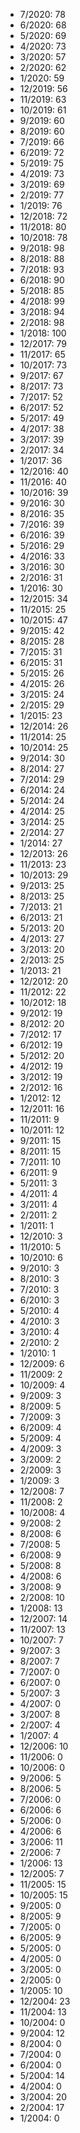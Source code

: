 *  7/2020: 78
*  6/2020: 68
*  5/2020: 69
*  4/2020: 73
*  3/2020: 57
*  2/2020: 62
*  1/2020: 59
*  12/2019: 56
*  11/2019: 63
*  10/2019: 61
*  9/2019: 60
*  8/2019: 60
*  7/2019: 66
*  6/2019: 72
*  5/2019: 75
*  4/2019: 73
*  3/2019: 69
*  2/2019: 77
*  1/2019: 76
*  12/2018: 72
*  11/2018: 80
*  10/2018: 78
*  9/2018: 98
*  8/2018: 88
*  7/2018: 93
*  6/2018: 90
*  5/2018: 85
*  4/2018: 99
*  3/2018: 94
*  2/2018: 98
*  1/2018: 100
*  12/2017: 79
*  11/2017: 65
*  10/2017: 73
*  9/2017: 67
*  8/2017: 73
*  7/2017: 52
*  6/2017: 52
*  5/2017: 49
*  4/2017: 38
*  3/2017: 39
*  2/2017: 34
*  1/2017: 36
*  12/2016: 40
*  11/2016: 40
*  10/2016: 39
*  9/2016: 30
*  8/2016: 35
*  7/2016: 39
*  6/2016: 39
*  5/2016: 29
*  4/2016: 33
*  3/2016: 30
*  2/2016: 31
*  1/2016: 30
*  12/2015: 34
*  11/2015: 25
*  10/2015: 47
*  9/2015: 42
*  8/2015: 28
*  7/2015: 31
*  6/2015: 31
*  5/2015: 26
*  4/2015: 26
*  3/2015: 24
*  2/2015: 29
*  1/2015: 23
*  12/2014: 26
*  11/2014: 25
*  10/2014: 25
*  9/2014: 30
*  8/2014: 27
*  7/2014: 29
*  6/2014: 24
*  5/2014: 24
*  4/2014: 25
*  3/2014: 25
*  2/2014: 27
*  1/2014: 27
*  12/2013: 26
*  11/2013: 23
*  10/2013: 29
*  9/2013: 25
*  8/2013: 25
*  7/2013: 21
*  6/2013: 21
*  5/2013: 20
*  4/2013: 27
*  3/2013: 20
*  2/2013: 25
*  1/2013: 21
*  12/2012: 20
*  11/2012: 22
*  10/2012: 18
*  9/2012: 19
*  8/2012: 20
*  7/2012: 17
*  6/2012: 19
*  5/2012: 20
*  4/2012: 19
*  3/2012: 19
*  2/2012: 16
*  1/2012: 12
*  12/2011: 16
*  11/2011: 9
*  10/2011: 12
*  9/2011: 15
*  8/2011: 15
*  7/2011: 10
*  6/2011: 9
*  5/2011: 3
*  4/2011: 4
*  3/2011: 4
*  2/2011: 2
*  1/2011: 1
*  12/2010: 3
*  11/2010: 5
*  10/2010: 6
*  9/2010: 3
*  8/2010: 3
*  7/2010: 3
*  6/2010: 3
*  5/2010: 4
*  4/2010: 3
*  3/2010: 4
*  2/2010: 2
*  1/2010: 1
*  12/2009: 6
*  11/2009: 2
*  10/2009: 4
*  9/2009: 3
*  8/2009: 5
*  7/2009: 3
*  6/2009: 4
*  5/2009: 4
*  4/2009: 3
*  3/2009: 2
*  2/2009: 3
*  1/2009: 3
*  12/2008: 7
*  11/2008: 2
*  10/2008: 4
*  9/2008: 2
*  8/2008: 6
*  7/2008: 5
*  6/2008: 9
*  5/2008: 8
*  4/2008: 6
*  3/2008: 9
*  2/2008: 10
*  1/2008: 13
*  12/2007: 14
*  11/2007: 13
*  10/2007: 7
*  9/2007: 3
*  8/2007: 7
*  7/2007: 0
*  6/2007: 0
*  5/2007: 3
*  4/2007: 0
*  3/2007: 8
*  2/2007: 4
*  1/2007: 4
*  12/2006: 10
*  11/2006: 0
*  10/2006: 0
*  9/2006: 5
*  8/2006: 5
*  7/2006: 0
*  6/2006: 6
*  5/2006: 0
*  4/2006: 6
*  3/2006: 11
*  2/2006: 7
*  1/2006: 13
*  12/2005: 7
*  11/2005: 15
*  10/2005: 15
*  9/2005: 0
*  8/2005: 9
*  7/2005: 0
*  6/2005: 9
*  5/2005: 0
*  4/2005: 0
*  3/2005: 0
*  2/2005: 0
*  1/2005: 10
*  12/2004: 23
*  11/2004: 13
*  10/2004: 0
*  9/2004: 12
*  8/2004: 0
*  7/2004: 0
*  6/2004: 0
*  5/2004: 14
*  4/2004: 0
*  3/2004: 20
*  2/2004: 17
*  1/2004: 0